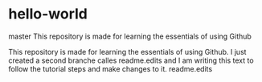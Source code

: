 # hello-world
master
This repository is made for learning the essentials of using Github

This repository is made for learning the essentials of using Github.
I just created a second branche calles readme.edits and I am writing this text to follow the tutorial steps and make changes to it.
readme.edits
